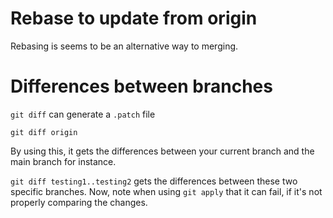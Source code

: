 # Rebase to update from origin
Rebasing is seems to be an alternative way to merging.


# Differences between branches

``git diff`` can generate a ``.patch`` file

```
git diff origin
```
By using this, it gets the differences between your current branch and the main branch for instance.

``git diff testing1..testing2`` gets the differences between these two specific branches.
Now, note when using ``git apply`` that it can fail, if it's not properly comparing the changes.
